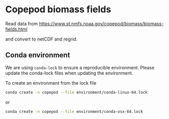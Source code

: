 # Copepod biomass fields

Read data from https://www.st.nmfs.noaa.gov/copepod/biomass/biomass-fields.html

and convert to netCDF and regrid.

## Conda environment
We are using `conda-lock` to ensure a reproducible environment. Please update the conda-lock files when updating the environment.

To create an environment from the lock file
```bash
conda create -n copepod --file environment/conda-linux-64.lock
```
or
```bash
conda create -n copepod --file environment/conda-osx-64.lock
```